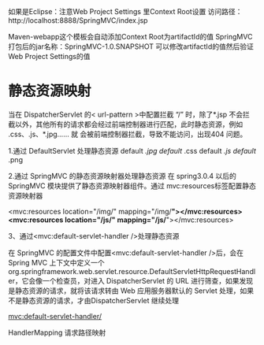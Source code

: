 如果是Eclipse：注意Web Project Settings 里Context Root设置
访问路径：http://localhost:8888/SpringMVC/index.jsp

Maven-webapp这个模板会自动添加Context Root为artifactId的值
<artifactId>SpringMVC</artifactId>
打包后的jar名称：SpringMVC-1.0.SNAPSHOT
可以修改artifactId的值然后验证Web Project Settings的值

# 静态资源映射

当在 DispatcherServlet 的< url-pattern >中配置拦截 “/” 时，除了*.jsp 不会拦截以外，其他所有的请求都会经过前端控制器进行匹配，此时静态资源，例如 .css、.js、*.jpg…… 就 会被前端控制器拦截，导致不能访问，出现404 问题。

1.通过 DefaultServlet 处理静态资源
<servlet-mapping>
	<servlet-name>default</servlet-name>
	<url-pattern>*.jpg</url-pattern>
</servlet-mapping>
<servlet-mapping>
	<servlet-name>default</servlet-name>
	<url-pattern>*.css</url-pattern>
</servlet-mapping>
<servlet-mapping>
	<servlet-name>default</servlet-name>
	<url-pattern>*.js</url-pattern>
</servlet-mapping>
<servlet-mapping>
	<servlet-name>default</servlet-name>
	<url-pattern>*.png</url-pattern>
</servlet-mapping>

2.通过 SpringMVC 的静态资源映射器处理静态资源
在 spring3.0.4 以后的 SpringMVC 模块提供了静态资源映射器组件。通过 mvc:resources标签配置静态资源映射器

<mvc:resources location="/img/" mapping="/img/**"></mvc:resources>
<mvc:resources location="/js/" mapping="/js/**"></mvc:resources>

3、通过<mvc:default-servlet-handler />处理静态资源

在 SpringMVC 的配置文件中配置<mvc:default-servlet-handler />后，会在 Spring MVC 上下文中定义一个org.springframework.web.servlet.resource.DefaultServletHttpRequestHandler，它会像一个检查员，对进入 DispatcherServlet 的 URL 进行筛查，如果发现是静态资源的请求，就将该请求转由 Web 应用服务器默认的 Servlet 处理，如果不是静态资源的请求，才由DispatcherServlet 继续处理

<mvc:default-servlet-handler/>

HandlerMapping 请求路径映射
